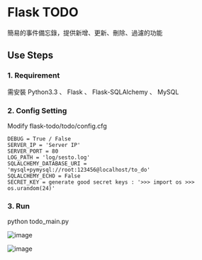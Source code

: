 # Flask TODO

簡易的事件備忘錄，提供新增、更新、刪除、過濾的功能

## Use Steps

### 1. Requirement

需安裝 Python3.3 、 Flask 、 Flask-SQLAlchemy 、 MySQL

### 2. Config Setting

Modify flask-todo/todo/config.cfg

    DEBUG = True / False
    SERVER_IP = 'Server IP'
    SERVER_PORT = 80
    LOG_PATH = 'log/sesto.log'
    SQLALCHEMY_DATABASE_URI = 'mysql+pymysql://root:123456@localhost/to_do'
    SQLALCHEMY_ECHO = False
    SECRET_KEY = generate good secret keys : '>>> import os >>> os.urandom(24)'

### 3. Run

python todo_main.py

![image](http://rtd.softstar.com.tw/softstar-web-technique/flask-todo/raw/master/doc/images/todo_login.jpg)

![image](http://rtd.softstar.com.tw/softstar-web-technique/flask-todo/raw/master/doc/images/todo_list.jpg)
